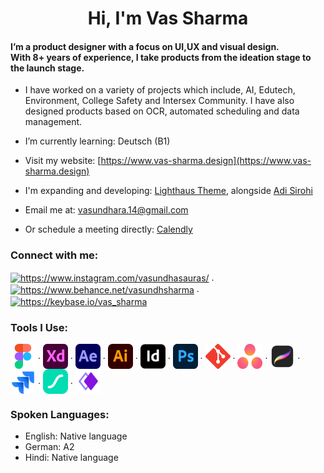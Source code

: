 <h1 align="center">Hi, I'm Vas Sharma</h1>

<h4> I’m a product designer with a focus on UI,UX and visual design. <br>With 8+ years of experience, I take products from the ideation stage to the launch stage.</h4>

- I have worked on a variety of projects which include, AI, Edutech, Environment, College Safety and Intersex Community. I have also designed products based on OCR, automated scheduling and data management.

- I’m currently learning: Deutsch (B1)

- Visit my website: [https://www.vas-sharma.design](https://www.vas-sharma.design)

- I'm expanding and developing: [Lighthaus Theme](https://github.com/lighthaus-theme), alongside [Adi Sirohi](https://github.com/Brutuski)

- Email me at: <a href="mailto:vasundhara.14@gmail.com?subject=Reaching out via GitHub">vasundhara.14@gmail.com</a>

- Or schedule a meeting directly: [Calendly](https://calendly.com/meet-vas/1hour)

<p align="left">
<h3 align="left">Connect with me:</h3>
<a href="https://www.linkedin.com/in/vasundhara-sharma-539a6589/" target="_blank"><img align="center" src="https://raw.githubusercontent.com/uditkumar489/Icon-pack/master/Social%20media/Die%20cut%20-%20transparent/svg/027-linkedin.svg" alt="https://www.instagram.com/vasundhasauras/" height="40" width="40"/></a> . 
<a href="https://www.behance.net/vasundhsharma" target="_blank"><img align="center" src="https://raw.githubusercontent.com/detain/svg-logos/780f25886640cef088af994181646db2f6b1a3f8/svg/behance-1.svg" alt="https://www.behance.net/vasundhsharma" height="40" width="40"/></a> . 
<a href="https://keybase.io/vas_sharma" target="_blank"><img align="center" src="https://www.vectorlogo.zone/logos/keybase/keybase-icon.svg" alt="https://keybase.io/vas_sharma" height="40" width="40"/></a>
</p>

<p align="left">
<h3 align="left">Tools I Use:</h3>
<a href="https://www.figma.com" target="_blank"> <img align="center" src="icons/figma.svg"alt="figma" width="40" height="40"/></a> . 
<a href="https://www.adobe.com/products/xd.html" target="_blank"> <img align="center" src="icons/xd.svg" alt="xd" width="40" height="40"/></a> . 
<a href="https://www.adobe.com/products/aftereffects.html" target="_blank"> <img align="center" src="icons/after-effects.svg"alt="after-effects" width="40" height="40"/></a> . 
<a href="https://www.adobe.com/in/products/illustrator.html" target="_blank"> <img align="center" src="icons/illustrator.svg" alt="illustrator" width="40" height="40"/></a> . 
<a href="https://www.adobe.com/in/products/indesign.html" target="_blank"> <img align="center" src="icons/indesign.svg" alt="xd" width="40" height="40"/></a> . 
<a href="https://www.photoshop.com/en" target="_blank"> <img align="center" src="icons/photoshop.svg"alt="photoshop" width="40" height="40"/></a> . 
<a href="https://git-scm.com/" target="_blank"> <img align="center" src="icons/git.svg" alt="git" width="40" height="40"/></a> . 
<a href="https://asana.com" target="_blank"> <img align="center" src="icons/asana.svg" alt="asana" width="40" height="40"/></a> . 
<a href="https://procreate.com" target="_blank"> <img align="center" src="icons/procreate.png" alt="procreate" width="40" height="40"/></a> . 
<a href="https://www.atlassian.com/software/jira" target="_blank"> <img align="center" src="icons/jira.svg" alt="jira" width="40" height="40"/></a> . 
<a href="https://lottiefiles.com" target="_blank"> <img align="center" src="icons/lottie.svg" alt="lottie-files" width="40" height="40"/></a> . 
<a href="https://whimsical.com" target="_blank"> <img align="center" src="icons/whimsical.svg" alt="whimsical" width="40" height="40"/></a>
</p>

<h3 align="left">Spoken Languages:</h3>

- English: Native language
- German: A2
- Hindi: Native language
